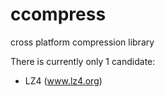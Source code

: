 # ccompress

cross platform compression library

There is currently only 1 candidate:

* LZ4 (www.lz4.org)

